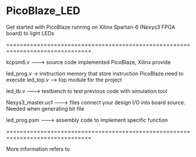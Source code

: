 # PicoBlaze_LED
Get started with PicoBlaze running on Xilinx Spartan-6 (Nexys3 FPGA board) to light LEDs

===============================================================================

kcpsm6.v ---> source code implemented PicoBlaze, Xilinx provide

led_prog.v -> instruction memory that store instruction PicoBlaze need to execute led_top.v --> top module for the project

led_tb.v ---> testbench to test previous code with simulation tool

Nexys3_master.ucf ---> files connect your design I/O into board source. Needed when generating bit file

led_prog.psm ---> assembly code to implement specific function

===============================================================================

More information refers to 
